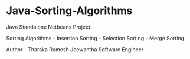 # Java-Sorting-Algorithms

Java Standalone Netbeans Project

Sorting Algorithms
	- Insertion Sorting
	- Selection Sorting
	- Merge Sorting
	
Author - Tharaka Rumesh Jeewantha
		 Software Engineer